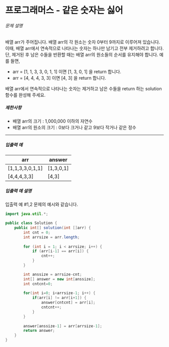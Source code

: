 # 프로그래머스 - 같은 숫자는 싫어

###### 문제 설명

배열 arr가 주어집니다. 배열 arr의 각 원소는 숫자 0부터 9까지로 이루어져 있습니다. 이때, 배열 arr에서 연속적으로 나타나는 숫자는 하나만 남기고 전부 제거하려고 합니다. 단, 제거된 후 남은 수들을 반환할 때는 배열 arr의 원소들의 순서를 유지해야 합니다. 예를 들면,

- arr = [1, 1, 3, 3, 0, 1, 1] 이면 [1, 3, 0, 1] 을 return 합니다.
- arr = [4, 4, 4, 3, 3] 이면 [4, 3] 을 return 합니다.

배열 arr에서 연속적으로 나타나는 숫자는 제거하고 남은 수들을 return 하는 solution 함수를 완성해 주세요.

##### 제한사항

- 배열 arr의 크기 : 1,000,000 이하의 자연수
- 배열 arr의 원소의 크기 : 0보다 크거나 같고 9보다 작거나 같은 정수

------

##### 입출력 예

| arr             | answer    |
| --------------- | --------- |
| [1,1,3,3,0,1,1] | [1,3,0,1] |
| [4,4,4,3,3]     | [4,3]     |

##### 입출력 예 설명

입출력 예 #1,2
문제의 예시와 같습니다.



```java
import java.util.*;

public class Solution {
	public int[] solution(int []arr) {
        int cnt = 0;
        int arrsize = arr.length;
		
		for (int i = 1; i < arrsize; i++) {
			if (arr[i-1] == arr[i]) {
				cnt++;
			}
		}

        int anssize = arrsize-cnt;
		int[] answer = new int[anssize];
		int cntcnt=0;
		
		for(int i=0; i<arrsize-1; i++) {
			if(arr[i] != arr[i+1]) {
				answer[cntcnt] = arr[i];
				cntcnt++;
			}
		}
		
		answer[anssize-1] = arr[arrsize-1];
        return answer;
	}
}
```

